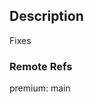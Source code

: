 ## Description

Fixes

### Remote Refs

<!--- REMOTE REFS START -->

premium: main

<!--- REMOTE REFS END -->
